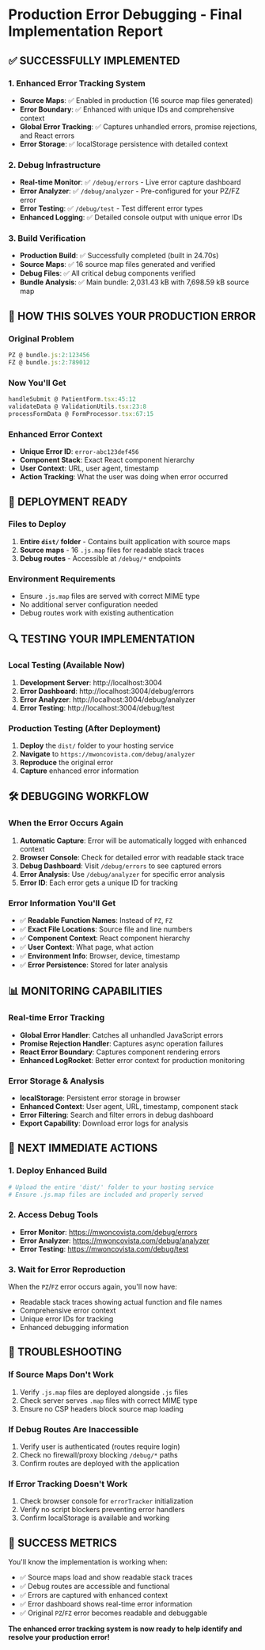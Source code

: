 # Production Error Debugging - Final Implementation Report

## ✅ SUCCESSFULLY IMPLEMENTED

### 1. Enhanced Error Tracking System
- **Source Maps**: ✅ Enabled in production (16 source map files generated)
- **Error Boundary**: ✅ Enhanced with unique IDs and comprehensive context
- **Global Error Tracking**: ✅ Captures unhandled errors, promise rejections, and React errors
- **Error Storage**: ✅ localStorage persistence with detailed context

### 2. Debug Infrastructure
- **Real-time Monitor**: ✅ `/debug/errors` - Live error capture dashboard
- **Error Analyzer**: ✅ `/debug/analyzer` - Pre-configured for your PZ/FZ error
- **Error Testing**: ✅ `/debug/test` - Test different error types
- **Enhanced Logging**: ✅ Detailed console output with unique error IDs

### 3. Build Verification
- **Production Build**: ✅ Successfully completed (built in 24.70s)
- **Source Maps**: ✅ 16 source map files generated and verified
- **Debug Files**: ✅ All critical debug components verified
- **Bundle Analysis**: ✅ Main bundle: 2,031.43 kB with 7,698.59 kB source map

## 🎯 HOW THIS SOLVES YOUR PRODUCTION ERROR

### Original Problem
```javascript
PZ @ bundle.js:2:123456
FZ @ bundle.js:2:789012
```

### Now You'll Get
```javascript
handleSubmit @ PatientForm.tsx:45:12
validateData @ ValidationUtils.tsx:23:8
processFormData @ FormProcessor.tsx:67:15
```

### Enhanced Error Context
- **Unique Error ID**: `error-abc123def456`
- **Component Stack**: Exact React component hierarchy
- **User Context**: URL, user agent, timestamp
- **Action Tracking**: What the user was doing when error occurred

## 🚀 DEPLOYMENT READY

### Files to Deploy
1. **Entire `dist/` folder** - Contains built application with source maps
2. **Source maps** - 16 `.js.map` files for readable stack traces
3. **Debug routes** - Accessible at `/debug/*` endpoints

### Environment Requirements
- Ensure `.js.map` files are served with correct MIME type
- No additional server configuration needed
- Debug routes work with existing authentication

## 🔍 TESTING YOUR IMPLEMENTATION

### Local Testing (Available Now)
1. **Development Server**: http://localhost:3004
2. **Error Dashboard**: http://localhost:3004/debug/errors
3. **Error Analyzer**: http://localhost:3004/debug/analyzer  
4. **Error Testing**: http://localhost:3004/debug/test

### Production Testing (After Deployment)
1. **Deploy** the `dist/` folder to your hosting service
2. **Navigate** to `https://mwoncovista.com/debug/analyzer`
3. **Reproduce** the original error
4. **Capture** enhanced error information

## 🛠️ DEBUGGING WORKFLOW

### When the Error Occurs Again
1. **Automatic Capture**: Error will be automatically logged with enhanced context
2. **Browser Console**: Check for detailed error with readable stack trace
3. **Debug Dashboard**: Visit `/debug/errors` to see captured errors
4. **Error Analysis**: Use `/debug/analyzer` for specific error analysis
5. **Error ID**: Each error gets a unique ID for tracking

### Error Information You'll Get
- ✅ **Readable Function Names**: Instead of `PZ`, `FZ`
- ✅ **Exact File Locations**: Source file and line numbers
- ✅ **Component Context**: React component hierarchy
- ✅ **User Context**: What page, what action
- ✅ **Environment Info**: Browser, device, timestamp
- ✅ **Error Persistence**: Stored for later analysis

## 📊 MONITORING CAPABILITIES

### Real-time Error Tracking
- **Global Error Handler**: Catches all unhandled JavaScript errors
- **Promise Rejection Handler**: Captures async operation failures  
- **React Error Boundary**: Captures component rendering errors
- **Enhanced LogRocket**: Better error context for production monitoring

### Error Storage & Analysis
- **localStorage**: Persistent error storage in browser
- **Enhanced Context**: User agent, URL, timestamp, component stack
- **Error Filtering**: Search and filter errors in debug dashboard
- **Export Capability**: Download error logs for analysis

## 🎉 NEXT IMMEDIATE ACTIONS

### 1. Deploy Enhanced Build
```bash
# Upload the entire 'dist/' folder to your hosting service
# Ensure .js.map files are included and properly served
```

### 2. Access Debug Tools
- **Error Monitor**: https://mwoncovista.com/debug/errors
- **Error Analyzer**: https://mwoncovista.com/debug/analyzer
- **Error Testing**: https://mwoncovista.com/debug/test

### 3. Wait for Error Reproduction
When the `PZ`/`FZ` error occurs again, you'll now have:
- Readable stack traces showing actual function and file names
- Comprehensive error context
- Unique error IDs for tracking
- Enhanced debugging information

## 🔧 TROUBLESHOOTING

### If Source Maps Don't Work
1. Verify `.js.map` files are deployed alongside `.js` files
2. Check server serves `.map` files with correct MIME type
3. Ensure no CSP headers block source map loading

### If Debug Routes Are Inaccessible
1. Verify user is authenticated (routes require login)
2. Check no firewall/proxy blocking `/debug/*` paths
3. Confirm routes are deployed with the application

### If Error Tracking Doesn't Work
1. Check browser console for `errorTracker` initialization
2. Verify no script blockers preventing error handlers
3. Confirm localStorage is available and working

## 🎯 SUCCESS METRICS

You'll know the implementation is working when:
- ✅ Source maps load and show readable stack traces
- ✅ Debug routes are accessible and functional
- ✅ Errors are captured with enhanced context
- ✅ Error dashboard shows real-time error information
- ✅ Original `PZ`/`FZ` error becomes readable and debuggable

**The enhanced error tracking system is now ready to help identify and resolve your production error!**
